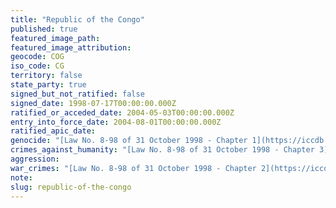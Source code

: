 ```yaml
---
title: "Republic of the Congo"
published: true
featured_image_path:
featured_image_attribution:
geocode: COG
iso_code: CG
territory: false
state_party: true
signed_but_not_ratified: false
signed_date: 1998-07-17T00:00:00.000Z
ratified_or_acceded_date: 2004-05-03T00:00:00.000Z
entry_into_force_date: 2004-08-01T00:00:00.000Z
ratified_apic_date:
genocide: "[Law No. 8-98 of 31 October 1998 - Chapter 1](https://iccdb.hrlc.net/data/doc/533/)"
crimes_against_humanity: "[Law No. 8-98 of 31 October 1998 - Chapter 3](https://iccdb.hrlc.net/data/doc/533/)"
aggression:
war_crimes: "[Law No. 8-98 of 31 October 1998 - Chapter 2](https://iccdb.hrlc.net/data/doc/533/)"
note:
slug: republic-of-the-congo
---
```

